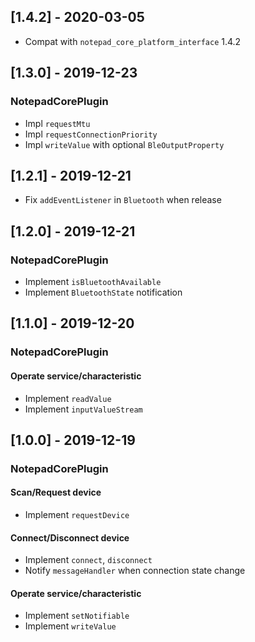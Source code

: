 ## [1.4.2] - 2020-03-05
- Compat with `notepad_core_platform_interface` 1.4.2

## [1.3.0] - 2019-12-23

### NotepadCorePlugin

- Impl `requestMtu`
- Impl `requestConnectionPriority`
- Impl `writeValue` with optional `BleOutputProperty`

## [1.2.1] - 2019-12-21

- Fix `addEventListener` in `Bluetooth` when release

## [1.2.0] - 2019-12-21

### NotepadCorePlugin

- Implement `isBluetoothAvailable`
- Implement `BluetoothState` notification

## [1.1.0] - 2019-12-20

### NotepadCorePlugin

#### Operate service/characteristic
- Implement `readValue`
- Implement `inputValueStream`

## [1.0.0] - 2019-12-19

### NotepadCorePlugin

#### Scan/Request device
- Implement `requestDevice`

#### Connect/Disconnect device
- Implement `connect`, `disconnect`
- Notify `messageHandler` when connection state change

#### Operate service/characteristic
- Implement `setNotifiable`
- Implement `writeValue`